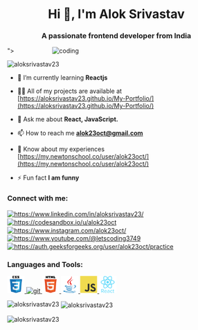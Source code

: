 
<h1 align="center">Hi 👋, I'm Alok Srivastav</h1>
<h3 align="center">A passionate frontend developer from India</h3>
<img align="right" alt="coding" width="400" src="<img align="right" alt="coding" width="400" src="https://raw.githubusercontent.com/hasibul-hasan-shuvo/hasibul-hasan-shuvo/main/images/coding-boy.gif">">
<p align="left"> <img src="https://komarev.com/ghpvc/?username=aloksrivastav23&label=Profile%20views&color=0e75b6&style=flat" alt="aloksrivastav23" /> </p>

- 🌱 I’m currently learning **Reactjs**

- 👨‍💻 All of my projects are available at [https://aloksrivastav23.github.io/My-Portfolio/](https://aloksrivastav23.github.io/My-Portfolio/)

- 💬 Ask me about **React, JavaScript.**

- 📫 How to reach me **alok23oct@gmail.com**

- 📄 Know about my experiences [https://my.newtonschool.co/user/alok23oct/](https://my.newtonschool.co/user/alok23oct/)

- ⚡ Fun fact **I am funny**

<h3 align="left">Connect with me:</h3>
<p align="left">
<a href="https://linkedin.com/in/https://www.linkedin.com/in/aloksrivastav23/" target="blank"><img align="center" src="https://raw.githubusercontent.com/rahuldkjain/github-profile-readme-generator/master/src/images/icons/Social/linked-in-alt.svg" alt="https://www.linkedin.com/in/aloksrivastav23/" height="30" width="40" /></a>
<a href="https://codesandbox.com/https://codesandbox.io/u/alok23oct" target="blank"><img align="center" src="https://raw.githubusercontent.com/rahuldkjain/github-profile-readme-generator/master/src/images/icons/Social/codesandbox.svg" alt="https://codesandbox.io/u/alok23oct" height="30" width="40" /></a>
<a href="https://instagram.com/https://www.instagram.com/alok23oct/" target="blank"><img align="center" src="https://raw.githubusercontent.com/rahuldkjain/github-profile-readme-generator/master/src/images/icons/Social/instagram.svg" alt="https://www.instagram.com/alok23oct/" height="30" width="40" /></a>
<a href="https://www.youtube.com/c/https://www.youtube.com/@letscoding3749" target="blank"><img align="center" src="https://raw.githubusercontent.com/rahuldkjain/github-profile-readme-generator/master/src/images/icons/Social/youtube.svg" alt="https://www.youtube.com/@letscoding3749" height="30" width="40" /></a>
<a href="https://auth.geeksforgeeks.org/user/https://auth.geeksforgeeks.org/user/alok23oct/practice" target="blank"><img align="center" src="https://raw.githubusercontent.com/rahuldkjain/github-profile-readme-generator/master/src/images/icons/Social/geeks-for-geeks.svg" alt="https://auth.geeksforgeeks.org/user/alok23oct/practice" height="30" width="40" /></a>
</p>

<h3 align="left">Languages and Tools:</h3>
<p align="left"> <a href="https://www.w3schools.com/css/" target="_blank" rel="noreferrer"> <img src="https://raw.githubusercontent.com/devicons/devicon/master/icons/css3/css3-original-wordmark.svg" alt="css3" width="40" height="40"/> </a> <a href="https://git-scm.com/" target="_blank" rel="noreferrer"> <img src="https://www.vectorlogo.zone/logos/git-scm/git-scm-icon.svg" alt="git" width="40" height="40"/> </a> <a href="https://www.w3.org/html/" target="_blank" rel="noreferrer"> <img src="https://raw.githubusercontent.com/devicons/devicon/master/icons/html5/html5-original-wordmark.svg" alt="html5" width="40" height="40"/> </a> <a href="https://www.java.com" target="_blank" rel="noreferrer"> <img src="https://raw.githubusercontent.com/devicons/devicon/master/icons/java/java-original.svg" alt="java" width="40" height="40"/> </a> <a href="https://developer.mozilla.org/en-US/docs/Web/JavaScript" target="_blank" rel="noreferrer"> <img src="https://raw.githubusercontent.com/devicons/devicon/master/icons/javascript/javascript-original.svg" alt="javascript" width="40" height="40"/> </a> <a href="https://reactjs.org/" target="_blank" rel="noreferrer"> <img src="https://raw.githubusercontent.com/devicons/devicon/master/icons/react/react-original-wordmark.svg" alt="react" width="40" height="40"/> </a> </p>

<p><img align="left" src="https://github-readme-stats.vercel.app/api/top-langs?username=aloksrivastav23&show_icons=true&locale=en&layout=compact" alt="aloksrivastav23" /></p>

<p>&nbsp;<img align="center" src="https://github-readme-stats.vercel.app/api?username=aloksrivastav23&show_icons=true&locale=en" alt="aloksrivastav23" /></p>

<p><img align="center" src="https://github-readme-streak-stats.herokuapp.com/?user=aloksrivastav23&" alt="aloksrivastav23" /></p>

